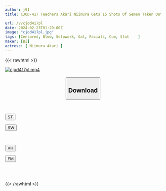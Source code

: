 ```yaml
---
author: j91
title: CJOD-417 Teachers Akari Niimura Gets 15 Shots Of Semen Taken Out In A Follow-up Kneading Vacuum By Begging And Swallowing Even After A Repeating Year Gal Who Wants A Grade Has Ejaculated In Her Mouth

url: /v/cjod417pl
date: 2024-02-23T01:20:00Z
image: "cjod417pl.jpg"
tags: [Censored, Blow, Solowork, Gal, Facials, Cum, Slut	]
maker: [Bi]
actress: [ Niimura Akari ]
---
```



{{< rawhtml >}}

<div class="video" data-videoid="vkjYwjQvrPt4pZa">
    <a href="javascript:;">
        <img src="/v/cjod417pl/cjod417pl.jpg" width="WIDTH" height="HEIGHT" alt="cjod417pl.mp4" loading="lazy">
    </a>
</div>

<script type="text/javascript" src="https://j91.asia/asset/on-demand-st.js"></script>

<br>
  <link rel="stylesheet" href="https://j91.asia/asset/bs5.css">
  
  <center>
  <button class="btn btn-primary" type="button" data-bs-toggle="collapse" data-bs-target=".multi-collapse" aria-expanded="false" aria-controls="multiCollapseExample1 multiCollapseExample2"><h2>Download</h2></button></center>
</p>
<div class="row">
  <div class="col">
    <div class="collapse multi-collapse" id="multiCollapseExample1">
      <div class="card card-body">
	      	      <br>
<div class="buttons">  
<p><a href="https://streamtape.to/v/vkjYwjQvrPt4pZa" target="_blank"><button class="btn-hover color-3"><i class="fa fa-download"></i> ST</button></a></p>
<p><a href="https://cdnwish.com/kyn4y8l5zd4z" target="_blank"><button class="btn-hover color-2"><i class="fa fa-download"></i> SW</button></a></p></div>
    </div>
  </div>
</div>
  <div class="col">
    <div class="collapse multi-collapse" id="multiCollapseExample2">
      <div class="card card-body">
	      <br>
<div class="buttons">
<p><a href="https://vidhidepro.com/f/40rr4p6khxqv"><button class="btn-hover color-9"><i class="fa fa-download"></i> VH</button></a></p>
<p><a href="https://filemoon.sx/d/o9gmugkhhksy"><button class="btn-hover color-8"><i class="fa fa-download"></i> FM</button></a></p></div>
<br><br>
      </div>
    </div>
  </div>
</div>

{{< /rawhtml >}}